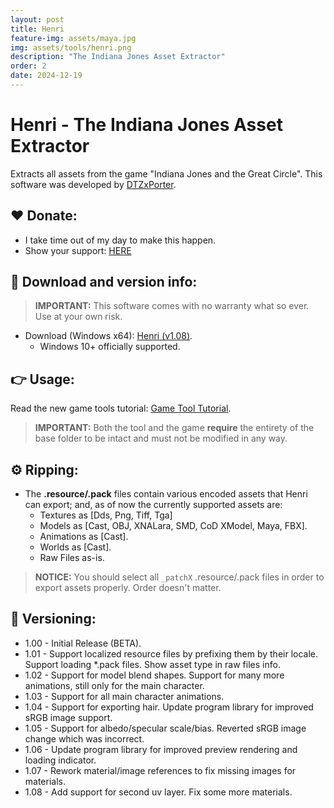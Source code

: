```yaml
---
layout: post
title: Henri
feature-img: assets/maya.jpg
img: assets/tools/henri.png
description: "The Indiana Jones Asset Extractor"
order: 2
date: 2024-12-19
---
```


# Henri - The Indiana Jones Asset Extractor
Extracts all assets from the game "Indiana Jones and the Great Circle". This software was developed by [DTZxPorter](https://twitter.com/dtzxporter).

## ❤️ Donate:
- I take time out of my day to make this happen.
- Show your support: [HERE](https://dtzxporter.com/donate)

## 💾 Download and version info:

> **IMPORTANT:** This software comes with no warranty what so ever. Use at your own risk.

- Download (Windows x64): [Henri (v1.08)](https://mega.nz/file/RJ4nVAJS#oMMv1S_TFM9ySQ2aimeS_5pVhiJtxUTNb1ERbD3tInM).
  - Windows 10+ officially supported.

## 👉 Usage:
Read the new game tools tutorial: [Game Tool Tutorial](https://dtzxporter.com/game-tools-tutorial).

> **IMPORTANT:** Both the tool and the game **require** the entirety of the base folder to be intact and must not be modified in any way.

## ⚙️ Ripping:
- The **.resource/.pack** files contain various encoded assets that Henri can export; and, as of now the currently supported assets are:
  - Textures as [Dds, Png, Tiff, Tga]
  - Models as [Cast, OBJ, XNALara, SMD, CoD XModel, Maya, FBX].
  - Animations as [Cast].
  - Worlds as [Cast].
  - Raw Files as-is.

> **NOTICE:** You should select all `_patchX` .resource/.pack files in order to export assets properly. Order doesn't matter.

## 📌 Versioning:
- 1.00 - Initial Release (BETA).
- 1.01 - Support localized resource files by prefixing them by their locale. Support loading *.pack files. Show asset type in raw files info.
- 1.02 - Support for model blend shapes. Support for many more animations, still only for the main character.
- 1.03 - Support for all main character animations.
- 1.04 - Support for exporting hair. Update program library for improved sRGB image support.
- 1.05 - Support for albedo/specular scale/bias. Reverted sRGB image change which was incorrect.
- 1.06 - Update program library for improved preview rendering and loading indicator.
- 1.07 - Rework material/image references to fix missing images for materials.
- 1.08 - Add support for second uv layer. Fix some more materials.